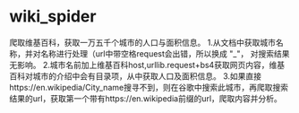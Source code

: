 # wiki_spider
爬取维基百科，获取一万五千个城市的人口与面积信息。
1.从文档中获取城市名称，并对名称进行处理（url中带空格request会出错，所以换成 "_"， 对搜索结果无影响。
2.城市名前加上维基百科host,urllib.request+bs4获取网页内容，维基百科对城市的介绍中会有目录项，从中获取人口及面积信息。
3.如果直接https://en.wikipedia/City_name搜寻不到，则在谷歌中搜索此城市，再爬取搜索结果的url，获取第一个带有https://en.wikipedia前缀的url，爬取内容并分析。
